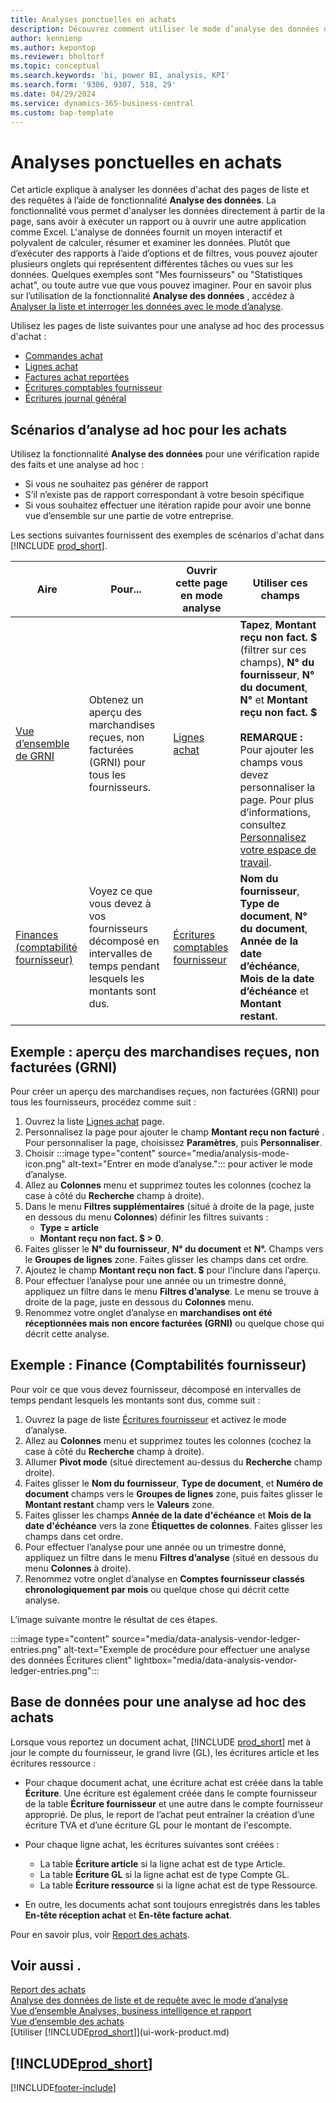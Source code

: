 ```yaml
---
title: Analyses ponctuelles en achats
description: Découvrez comment utiliser le mode d’analyse des données dans les achats pour analyser les données.
author: kennienp
ms.author: kepontop
ms.reviewer: bholtorf
ms.topic: conceptual
ms.search.keywords: 'bi, power BI, analysis, KPI'
ms.search.form: '9306, 9307, 518, 29'
ms.date: 04/29/2024
ms.service: dynamics-365-business-central
ms.custom: bap-template
---
```


# <a name="ad-hoc-analyses-in-purchasing"></a>Analyses ponctuelles en achats

Cet article explique à analyser les données d'achat des pages de liste et des requêtes à l’aide de fonctionnalité **Analyse des données**. La fonctionnalité vous permet d'analyser les données directement à partir de la page, sans avoir à exécuter un rapport ou à ouvrir une autre application comme Excel. L'analyse de données fournit un moyen interactif et polyvalent de calculer, résumer et examiner les données. Plutôt que d’exécuter des rapports à l’aide d’options et de filtres, vous pouvez ajouter plusieurs onglets qui représentent différentes tâches ou vues sur les données. Quelques exemples sont "Mes fournisseurs" ou "Statistiques achat", ou toute autre vue que vous pouvez imaginer. Pour en savoir plus sur l’utilisation de la fonctionnalité **Analyse des données** , accédez à [Analyser la liste et interroger les données avec le mode d’analyse](analysis-mode.md).

Utilisez les pages de liste suivantes pour une analyse ad hoc des processus d'achat :

- [Commandes achat](https://businesscentral.dynamics.com/?page=9307)
- [Lignes achat](https://businesscentral.dynamics.com/?page=518)
- [Factures achat reportées](https://businesscentral.dynamics.com/?page=146)
- [Écritures comptables fournisseur](https://businesscentral.dynamics.com/?page=29)
- [Écritures journal général](https://businesscentral.dynamics.com/?page=20)

## <a name="ad-hoc-analysis-scenarios-for-purchasing"></a>Scénarios d’analyse ad hoc pour les achats

Utilisez la fonctionnalité **Analyse des données** pour une vérification rapide des faits et une analyse ad hoc :

- Si vous ne souhaitez pas générer de rapport
- S’il n’existe pas de rapport correspondant à votre besoin spécifique
- Si vous souhaitez effectuer une itération rapide pour avoir une bonne vue d’ensemble sur une partie de votre entreprise.

Les sections suivantes fournissent des exemples de scénarios d'achat dans [!INCLUDE [prod_short](includes/prod_short.md)].

| Aire | Pour... | Ouvrir cette page en mode analyse | Utiliser ces champs |
| ---- | ----- | ------------------------------- |------------------- |
| [Vue d’ensemble de GRNI](#example-goods-received-not-invoiced-grni-overview) | Obtenez un aperçu des marchandises reçues, non facturées (GRNI) pour tous les fournisseurs. | [Lignes achat](https://businesscentral.dynamics.com/?page=518) | **Tapez**, **Montant reçu non fact. $** (filtrer sur ces champs), **N° du fournisseur**, **N° du document**, **N°** et **Montant reçu non fact. $** <br><br> **REMARQUE :** Pour ajouter les champs vous devez personnaliser la page. Pour plus d’informations, consultez [Personnalisez votre espace de travail](ui-personalization-user.md). | 
| [Finances (comptabilité fournisseur)](#example-finance-accounts-payable) | Voyez ce que vous devez à vos fournisseurs décomposé en intervalles de temps pendant lesquels les montants sont dus. | [Écritures comptables fournisseur](https://businesscentral.dynamics.com/?page=29) | **Nom du fournisseur**, **Type de document**, **N° du document**, **Année de la date d’échéance**, **Mois de la date d’échéance** et **Montant restant**. |

## <a name="example-goods-received-not-invoiced-grni-overview"></a>Exemple : aperçu des marchandises reçues, non facturées (GRNI)

Pour créer un aperçu des marchandises reçues, non facturées (GRNI) pour tous les fournisseurs, procédez comme suit :

1. Ouvrez la liste [Lignes achat](https://businesscentral.dynamics.com/?page=518) page.
1. Personnalisez la page pour ajouter le champ **Montant reçu non facturé** . Pour personnaliser la page, choisissez **Paramètres**, puis **Personnaliser**.
1. Choisir :::image type="content" source="media/analysis-mode-icon.png" alt-text="Entrer en mode d’analyse."::: pour activer le mode d’analyse.
1. Allez au **Colonnes** menu et supprimez toutes les colonnes (cochez la case à côté du **Recherche** champ à droite).
1. Dans le menu **Filtres supplémentaires** (situé à droite de la page, juste en dessous du menu **Colonnes**) définir les filtres suivants :
    - **Type = article**
    - **Montant reçu non fact. $ > 0**. 
1. Faites glisser le **N° du fournisseur**, **N° du document** et **N°.** Champs vers le **Groupes de lignes** zone. Faites glisser les champs dans cet ordre.
1. Ajoutez le champ **Montant reçu non fact. $** pour l’inclure dans l’aperçu.
1. Pour effectuer l’analyse pour une année ou un trimestre donné, appliquez un filtre dans le menu **Filtres d’analyse**. Le menu se trouve à droite de la page, juste en dessous du **Colonnes** menu.
1. Renommez votre onglet d’analyse en **marchandises ont été réceptionnées mais non encore facturées (GRNI)** ou quelque chose qui décrit cette analyse.

## <a name="example-finance-accounts-payable"></a>Exemple : Finance (Comptabilités fournisseur)

Pour voir ce que vous devez fournisseur, décomposé en intervalles de temps pendant lesquels les montants sont dus, comme suit :

1. Ouvrez la page de liste [Écritures fournisseur](https://businesscentral.dynamics.com/?page=29) et activez le mode d’analyse.
1. Allez au **Colonnes** menu et supprimez toutes les colonnes (cochez la case à côté du **Recherche** champ à droite).
1. Allumer **Pivot mode** (situé directement au-dessus du **Recherche** champ droite).
1. Faites glisser le **Nom du fournisseur**, **Type de document**, et **Numéro de document** champs vers le **Groupes de lignes** zone, puis faites glisser le **Montant restant** champ vers le **Valeurs** zone.
1. Faites glisser les champs **Année de la date d'échéance** et **Mois de la date d'échéance** vers la zone **Étiquettes de colonnes**. Faites glisser les champs dans cet ordre.
1. Pour effectuer l’analyse pour une année ou un trimestre donné, appliquez un filtre dans le menu **Filtres d’analyse** (situé en dessous du menu **Colonnes** à droite).
1. Renommez votre onglet d’analyse en **Comptes fournisseur classés chronologiquement par mois** ou quelque chose qui décrit cette analyse.

L’image suivante montre le résultat de ces étapes.

:::image type="content" source="media/data-analysis-vendor-ledger-entries.png" alt-text="Exemple de procédure pour effectuer une analyse des données Écritures client" lightbox="media/data-analysis-vendor-ledger-entries.png":::

## <a name="data-foundation-for-ad-hoc-analysis-on-purchasing"></a>Base de données pour une analyse ad hoc des achats

Lorsque vous reportez un document achat, [!INCLUDE [prod_short](includes/prod_short.md)] met à jour le compte du fournisseur, le grand livre (GL), les écritures article et les écritures ressource :

- Pour chaque document achat, une écriture achat est créée dans la table **Écriture**. Une écriture est également créée dans le compte fournisseur de la table **Écriture fournisseur** et une autre dans le compte fournisseur approprié. De plus, le report de l’achat peut entraîner la création d’une écriture TVA et d’une écriture GL pour le montant de l'escompte.

- Pour chaque ligne achat, les écritures suivantes sont créées :
  - La table **Écriture article** si la ligne achat est de type Article.
  - La table **Écriture GL** si la ligne achat est de type Compte GL.
  - La table **Écriture ressource** si la ligne achat est de type Ressource.
- En outre, les documents achat sont toujours enregistrés dans les tables **En-tête réception achat** et **En-tête facture achat**.

Pour en savoir plus, voir [Report des achats](purchasing-how-record-purchases.md#posting-purchases).

## <a name="see-also"></a>Voir aussi .

[Report des achats](purchasing-how-record-purchases.md#posting-purchases)  
[Analyse des données de liste et de requête avec le mode d’analyse](analysis-mode.md)  
[Vue d’ensemble Analyses, business intelligence et rapport](reports-bi-reporting.md)  
[Vue d’ensemble des achats](purchasing-manage-purchasing.md)  
[Utiliser [!INCLUDE[prod_short](includes/prod_short.md)]](ui-work-product.md)  

## [!INCLUDE[prod_short](includes/free_trial_md.md)]  

[!INCLUDE[footer-include](includes/footer-banner.md)]
